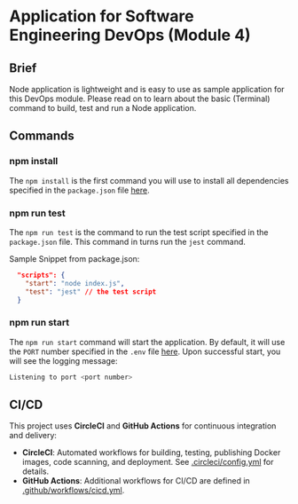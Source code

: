 # Application for Software Engineering DevOps (Module 4)

## Brief

Node application is lightweight and is easy to use as sample application for this DevOps module. Please read on to learn about the basic (Terminal) command to build, test and run a Node application.

## Commands

### npm install

The `npm install` is the first command you will use to install all dependencies specified in the `package.json` file [here](./package.json).

### npm run test

The `npm run test` is the command to run the test script specified in the `package.json` file. This command in turns run the `jest` command.

Sample Snippet from package.json:
```json
  "scripts": {
    "start": "node index.js",
    "test": "jest" // the test script
  }
```

### npm run start

The `npm run start` command will start the application. By default, it will use the `PORT` number specified in the `.env` file [here](./.env). Upon successful start, you will see the logging message:

```sh
Listening to port <port number>
```

## CI/CD

This project uses **CircleCI** and **GitHub Actions** for continuous integration and delivery:

- **CircleCI**: Automated workflows for building, testing, publishing Docker images, code scanning, and deployment. See [.circleci/config.yml](.circleci/config.yml) for details.
- **GitHub Actions**: Additional workflows for CI/CD are defined in [.github/workflows/cicd.yml](.github/workflows/cicd.yml).
